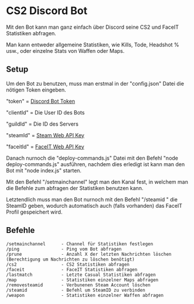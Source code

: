 # CS2 Discord Bot

Mit den Bot kann man ganz einfach über Discord seine CS2 und FaceIT Statistiken abfragen.

Man kann entweder allgemeine Statistiken, wie Kills, Tode, Headshot % usw., oder einzelne Stats von Waffen oder Maps.


## Setup

Um den Bot zu benutzen, muss man erstmal in der "config.json" Datei die nötigen Token eingeben.

"token" = [Discord Bot Token](https://discord.com/developers/applications)

"clientId" = Die User ID des Bots

"guildId" = Die ID des Servers

"steamId" = [Steam Web API Key](https://steamcommunity.com/dev)

"faceitId" = [FaceIT Web API Key](https://developers.faceit.com/)



Danach nurnoch die "deploy-commands.js" Datei mit den Befehl "node deploy-commands.js" ausführen, nachdem dies erledigt ist kann man den Bot mit "node index.js" starten.

Mit den Befehl "/setmainchannel" legt man den Kanal fest, in welchem man die Befehle zum abfragen der Statistiken benutzen kann.

Letztendlich muss man den Bot nurnoch mit den Befehl "/steamid <SteamID64>" die SteamID geben, wodurch automatisch auch (falls vorhanden) das FaceIT Profil gespeichert wird.



## Befehle

```
/setmainchannel      - Channel für Statistiken festlegen
/ping                - Ping vom Bot abfragen
/prune               - Anzahl X der letzten Nachrichten löschen (Berechtigung um Nachrichten zu löschen benötigt)
/cs2                 - CS2 Statistiken abfragen
/faceit              - FaceIT Statistiken abfragen
/lastmatch           - Letzte Casual Statistiken abfragen
/map                 - Statistiken einzelner Maps abfragen
/removesteamid       - Verbunenen Steam Account löschen
/steamid             - Befehl um SteamID zu verbinden
/weapon              - Statistiken einzelner Waffen abfragen
```
